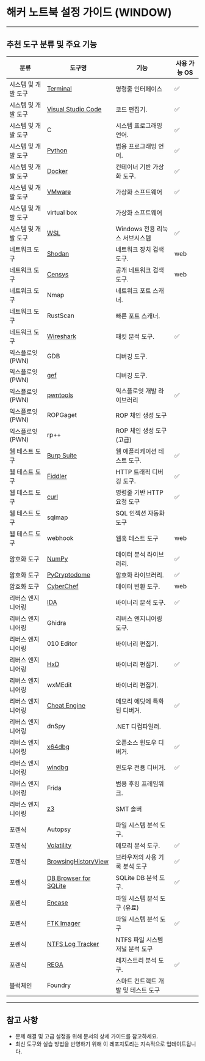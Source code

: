 # 해커 노트북 설정 가이드 (WINDOW)
---

## 추천 도구 분류 및 주요 기능
| 분류               | 도구명            | 기능                              | 사용 가능 OS 
|--------------------|------------------|----------------------------|---------------------
| 시스템 및 개발 도구    | [Terminal](https://github.com/hspace-io/hacker-notebook-setup/blob/main/WINDOW/ENV/Terminal.md)                 | 명령줄 인터페이스       |✅
| 시스템 및 개발 도구    | [Visual Studio Code](https://github.com/hspace-io/hacker-notebook-setup/blob/main/WINDOW/ENV/VSCode.md) | 코드 편집기.                   |✅
| 시스템 및 개발 도구    | C                | 시스템 프로그래밍 언어.           | ✅
| 시스템 및 개발 도구    | [Python](https://github.com/hspace-io/hacker-notebook-setup/blob/main/WINDOW/ENV/python.md)           | 범용 프로그래밍 언어.             | ✅
| 시스템 및 개발 도구    | [Docker](https://github.com/hspace-io/hacker-notebook-setup/blob/main/WINDOW/ENV/Docker.md)           | 컨테이너 기반 가상화 도구.        | ✅
| 시스템 및 개발 도구    | [VMware](https://github.com/hspace-io/hacker-notebook-setup/blob/main/WINDOW/ENV/VMware.md)            |	가상화 소프트웨어                    |✅
| 시스템 및 개발 도구    | virtual box      | 	가상화 소프트웨어         |
| 시스템 및 개발 도구    | [WSL](https://github.com/hspace-io/hacker-notebook-setup/blob/main/WINDOW/ENV/wsl.md)              | 	Windows 전용 리눅스 서브시스템       | ✅
| 네트워크 도구         | [Shodan](https://github.com/hspace-io/hacker-notebook-setup/blob/main/WINDOW/NET/Shodan.md)           | 네트워크 장치 검색 도구.         | web | 
| 네트워크 도구         | [Censys](https://github.com/hspace-io/hacker-notebook-setup/blob/main/WINDOW/NET/Censys.md)           | 공개 네트워크 검색 도구.         | web | 
| 네트워크 도구         | Nmap             | 네트워크 포트 스캐너.            |  
| 네트워크 도구         | RustScan         | 빠른 포트 스캐너.               | 
| 네트워크 도구         | [Wireshark](https://github.com/hspace-io/hacker-notebook-setup/blob/main/WINDOW/NET/wireshark.md)        | 패킷 분석 도구.                | ✅
| 익스플로잇(PWN)      | GDB              | 디버깅 도구.                   |
| 익스플로잇(PWN)      | [gef](https://github.com/hspace-io/hacker-notebook-setup/blob/main/WINDOW/PWN/gef.md)              | 디버깅 도구.                   |  
| 익스플로잇(PWN)     | [pwntools](https://github.com/hspace-io/hacker-notebook-setup/blob/main/WINDOW/PWN/pwntools.md)          |익스플로잇 개발 라이브러리	                      | ✅
| 익스플로잇(PWN)     | ROPGaget          |	ROP 체인 생성 도구                     |  
| 익스플로잇(PWN)     | rp++              |ROP 체인 생성 도구 (고급)                      |  
| 웹 테스트 도구      | [Burp Suite](https://github.com/hspace-io/hacker-notebook-setup/blob/main/WINDOW/WEB/burp_suite.md)       | 웹 애플리케이션 테스트 도구.        |✅
| 웹 테스트 도구      | [Fiddler](https://github.com/hspace-io/hacker-notebook-setup/blob/main/WINDOW/WEB/Fiddler.md)          | HTTP 트래픽 디버깅 도구.          |✅
| 웹 테스트 도구      | [curl](https://github.com/hspace-io/hacker-notebook-setup/blob/main/WINDOW/WEB/curl.md)             | 명령줄 기반 HTTP 요청 도구                           |✅
| 웹 테스트 도구      | sqlmap           | 	SQL 인젝션 자동화 도구              |                 
| 웹 테스트 도구      | webhook          | 	웹훅 테스트 도구                               |web 
| 암호화 도구         | [NumPy](https://github.com/hspace-io/hacker-notebook-setup/blob/main/WINDOW/Crypto/Numpy.md)            | 데이터 분석 라이브러리.           | ✅
| 암호화 도구         | [PyCryptodome](https://github.com/hspace-io/hacker-notebook-setup/blob/main/WINDOW/Crypto/PyCryptodome.md)     | 암호화 라이브러리.               | ✅
| 암호화 도구         | [CyberChef](https://github.com/hspace-io/hacker-notebook-setup/blob/main/WINDOW/Crypto/CyberChef.md)        | 데이터 변환 도구.               |web | web
| 리버스 엔지니어링    | [IDA](https://github.com/hspace-io/hacker-notebook-setup/blob/main/WINDOW/REV/ida.md)              | 바이너리 분석 도구.                | ✅
| 리버스 엔지니어링    | Ghidra           | 리버스 엔지니어링 도구.             | 
| 리버스 엔지니어링    | 010 Editor       | 바이너리 편집기.                  |  
| 리버스 엔지니어링    | [HxD](https://github.com/hspace-io/hacker-notebook-setup/blob/main/WINDOW/REV/HxD.md)              | 바이너리 편집기.                  | ✅
| 리버스 엔지니어링    | wxMEdit          | 바이너리 편집기.                  |  
| 리버스 엔지니어링    | [Cheat Engine](https://github.com/hspace-io/hacker-notebook-setup/blob/main/WINDOW/REV/cheat_engine.md)     | 메모리 에딧에 특화된 디버거.         | ✅
| 리버스 엔지니어링    | dnSpy            | .NET 디컴파일러.                 |  
| 리버스 엔지니어링    | [x64dbg](https://github.com/hspace-io/hacker-notebook-setup/blob/main/WINDOW/REV/x64dbg.md)           | 오픈소스 윈도우 디버거.             | ✅
| 리버스 엔지니어링    | [windbg](https://github.com/hspace-io/hacker-notebook-setup/blob/main/WINDOW/REV/windbg.md)           | 윈도우 전용 디버거.                | ✅
| 리버스 엔지니어링    | Frida            | 범용 후킹 프레임워크.               |  
| 리버스 엔지니어링    | [z3](https://github.com/hspace-io/hacker-notebook-setup/blob/main/WINDOW/REV/z3.md)             | SMT 솔버	                         |  
| 포렌식             | Autopsy          | 파일 시스템 분석 도구.                     | 
| 포렌식             | [Volatility](https://github.com/hspace-io/hacker-notebook-setup/blob/main/WINDOW/Forensic/Volatility.md)      | 메모리 분석 도구.                         |✅
| 포렌식             | [BrowsingHistoryView](https://github.com/hspace-io/hacker-notebook-setup/blob/main/WINDOW/Forensic/BrowsingHistoryView.md)       | 브라우저의 사용 기록 분석 도구      |✅
| 포렌식             | [DB Browser for SQLite](https://github.com/hspace-io/hacker-notebook-setup/blob/main/WINDOW/Forensic/DB%20Browser%20for%20SQLite.md)       | SQLite DB 분석 도구.         |✅
| 포렌식             | [Encase](https://github.com/hspace-io/hacker-notebook-setup/blob/main/WINDOW/Forensic/EnCase.md)           | 파일 시스템 분석 도구 (유료)                | 
| 포렌식             | [FTK Imager](https://github.com/hspace-io/hacker-notebook-setup/blob/main/WINDOW/Forensic/FTK%20Imager.md)       | 파일 시스템 분석 도구                      |✅
| 포렌식             | [NTFS Log Tracker](https://github.com/hspace-io/hacker-notebook-setup/blob/main/WINDOW/Forensic/NTFS%20Log%20Tracker.md) | NTFS 파일 시스템 저널 분석 도구             |
| 포렌식             | [REGA](https://github.com/hspace-io/hacker-notebook-setup/tree/main/WINDOW/Forensic/REGA.md)     | 레지스트리 분석 도구.                      |✅
| 블럭체인            | Foundry | 스마트 컨트랙트 개발 및 테스트 도구                  |


---

## 참고 사항
- 문제 해결 및 고급 설정을 위해 문서의 상세 가이드를 참고하세요.
- 최신 도구와 실습 방법을 반영하기 위해 이 레포지토리는 지속적으로 업데이트됩니다.
